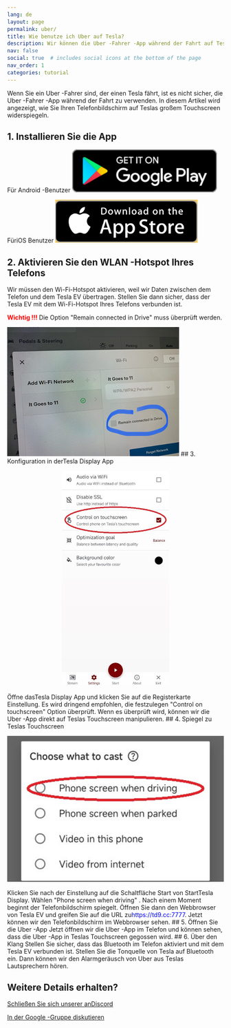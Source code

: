 ```yaml
---
lang: de
layout: page
permalink: uber/
title: Wie benutze ich Uber auf Tesla?
description: Wir können die Uber -Fahrer -App während der Fahrt auf Teslas große Touchscreen geben, und wir können die Uber -App sogar direkt auf Teslas Touchscreen manipulieren.
nav: false
social: true  # includes social icons at the bottom of the page
nav_order: 1
categories: tutorial
---
```


Wenn Sie ein Uber -Fahrer sind, der einen Tesla fährt, ist es nicht sicher, die Uber -Fahrer -App während der Fahrt zu verwenden. In diesem Artikel wird angezeigt, wie Sie Ihren Telefonbildschirm auf Teslas großem Touchscreen widerspiegeln.

## 1. Installieren Sie die App
Für Android -Benutzer
<a id = "googleplay"  href = "https://play.google.com/store/apps/details?id=io.github.blackpill.tesladisplay&referrer=utm_source%3Dgithub%26utm_medium%3Dorganic" >
<img src= "/assets/img/google-play-badge.svg"  height= "100px" >
</a>

FüriOS Benutzer
<a id = "appstore"  href = "https://apps.apple.com/app/tesdisplay-screen-mirror/id6469987744" >
<img src= "/assets/img/app-store-badge.png"  height= "100px" >
</a>

## 2. Aktivieren Sie den WLAN -Hotspot Ihres Telefons
<p> Wir müssen den Wi-Fi-Hotspot aktivieren, weil wir Daten zwischen dem Telefon und dem Tesla EV übertragen.
Stellen Sie dann sicher, dass der Tesla EV mit dem Wi-Fi-Hotspot Ihres Telefons verbunden ist. </P>
<p><span style= "color: red" > <b> Wichtig !!! </b></span> Die Option "Remain connected in Drive"  muss überprüft werden. </p>
<img src= "/assets/img/wifi-connected.jpg"  height= "300px" >
## 3. Konfiguration in derTesla Display App
<p style= "text-align: center;" >
<img src= "/assets/img/settings-nav.jpg"  alt= "The settings of Tesla Display app for using Uber"  height= "500px" >
</p>
Öffne dasTesla Display App und klicken Sie auf die Registerkarte Einstellung.
Es wird dringend empfohlen, die festzulegen "Control on touchscreen"  Option überprüft. Wenn es überprüft wird, können wir die Uber -App direkt auf Teslas Touchscreen manipulieren.
## 4. Spiegel zu Teslas Touchscreen
<p style= "text-align: center;" >
<img src= "/assets/img/phone-screen.jpg"  alt= "The start choice of Tesla Display app for using Uber"  width= "540px" >
</p>
Klicken Sie nach der Einstellung auf die Schaltfläche Start von StartTesla Display. Wählen "Phone screen when driving" . Nach einem Moment beginnt der Telefonbildschirm spiegelt.
Öffnen Sie dann den Webbrowser von Tesla EV und greifen Sie auf die URL zu<span style= "color:blue" >https://td9.cc:7777</span>. Jetzt können wir den Telefonbildschirm im Webbrowser sehen.
## 5. Öffnen Sie die Uber -App
Jetzt öffnen wir die Uber -App im Telefon und können sehen, dass die Uber -App in Teslas Touchscreen gegossen wird.
## 6. Über den Klang
Stellen Sie sicher, dass das Bluetooth im Telefon aktiviert und mit dem Tesla EV verbunden ist.
Stellen Sie die Tonquelle von Tesla auf Bluetooth ein.
Dann können wir den Alarmgeräusch von Uber aus Teslas Lautsprechern hören.

## Weitere Details erhalten?
<p> <a href = "https://discord.gg/Tvbs9uWcN9"  Ziel = "_blank" > Schließen Sie sich unserer anDiscord</a> </p>
<p> <a href = "https://groups.google.com/g/tesla-display"  Ziel = "_blank" > In der Google -Gruppe diskutieren </a> </p>

